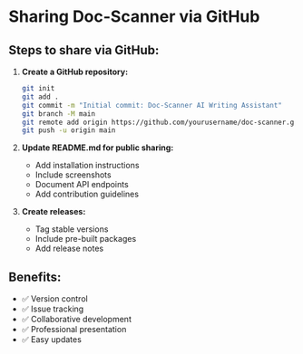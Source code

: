 # Sharing Doc-Scanner via GitHub

## Steps to share via GitHub:

1. **Create a GitHub repository:**
   ```bash
   git init
   git add .
   git commit -m "Initial commit: Doc-Scanner AI Writing Assistant"
   git branch -M main
   git remote add origin https://github.com/yourusername/doc-scanner.git
   git push -u origin main
   ```

2. **Update README.md for public sharing:**
   - Add installation instructions
   - Include screenshots
   - Document API endpoints
   - Add contribution guidelines

3. **Create releases:**
   - Tag stable versions
   - Include pre-built packages
   - Add release notes

## Benefits:
- ✅ Version control
- ✅ Issue tracking  
- ✅ Collaborative development
- ✅ Professional presentation
- ✅ Easy updates
